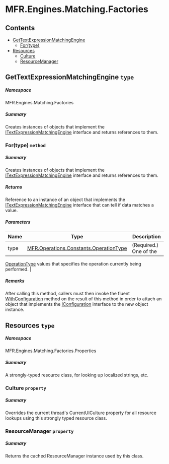 <a name='assembly'></a>
# MFR.Engines.Matching.Factories

## Contents

- [GetTextExpressionMatchingEngine](#T-MFR-Engines-Matching-Factories-GetTextExpressionMatchingEngine 'MFR.Engines.Matching.Factories.GetTextExpressionMatchingEngine')
  - [For(type)](#M-MFR-Engines-Matching-Factories-GetTextExpressionMatchingEngine-For-MFR-Operations-Constants-OperationType- 'MFR.Engines.Matching.Factories.GetTextExpressionMatchingEngine.For(MFR.Operations.Constants.OperationType)')
- [Resources](#T-MFR-Engines-Matching-Factories-Properties-Resources 'MFR.Engines.Matching.Factories.Properties.Resources')
  - [Culture](#P-MFR-Engines-Matching-Factories-Properties-Resources-Culture 'MFR.Engines.Matching.Factories.Properties.Resources.Culture')
  - [ResourceManager](#P-MFR-Engines-Matching-Factories-Properties-Resources-ResourceManager 'MFR.Engines.Matching.Factories.Properties.Resources.ResourceManager')

<a name='T-MFR-Engines-Matching-Factories-GetTextExpressionMatchingEngine'></a>
## GetTextExpressionMatchingEngine `type`

##### Namespace

MFR.Engines.Matching.Factories

##### Summary

Creates instances of objects that implement the
[ITextExpressionMatchingEngine](#T-MFR-ITextExpressionMatchingEngine 'MFR.ITextExpressionMatchingEngine')
interface and
returns references to them.

<a name='M-MFR-Engines-Matching-Factories-GetTextExpressionMatchingEngine-For-MFR-Operations-Constants-OperationType-'></a>
### For(type) `method`

##### Summary

Creates instances of objects that implement the
[ITextExpressionMatchingEngine](#T-MFR-ITextExpressionMatchingEngine 'MFR.ITextExpressionMatchingEngine')
interface
and returns references to them.

##### Returns

Reference to an instance of an object that
implements the
[ITextExpressionMatchingEngine](#T-MFR-ITextExpressionMatchingEngine 'MFR.ITextExpressionMatchingEngine')
interface
that can tell if data matches a value.

##### Parameters

| Name | Type | Description |
| ---- | ---- | ----------- |
| type | [MFR.Operations.Constants.OperationType](#T-MFR-Operations-Constants-OperationType 'MFR.Operations.Constants.OperationType') | (Required.) One of the
[OperationType](#T-MFR-OperationType 'MFR.OperationType')
values that
specifies the operation currently being performed. |

##### Remarks

After calling this method, callers must
then invoke the fluent
[WithConfiguration](#M-MFR-ITextExpressionMatchingEngine-WithConfiguration 'MFR.ITextExpressionMatchingEngine.WithConfiguration')
method on the result of this method in order to attach an object
that implements the
[IConfiguration](#T-MFR-Settings-Configuration-Interfaces-IConfiguration 'MFR.Settings.Configuration.Interfaces.IConfiguration')
interface to the
new object instance.

<a name='T-MFR-Engines-Matching-Factories-Properties-Resources'></a>
## Resources `type`

##### Namespace

MFR.Engines.Matching.Factories.Properties

##### Summary

A strongly-typed resource class, for looking up localized strings, etc.

<a name='P-MFR-Engines-Matching-Factories-Properties-Resources-Culture'></a>
### Culture `property`

##### Summary

Overrides the current thread's CurrentUICulture property for all
  resource lookups using this strongly typed resource class.

<a name='P-MFR-Engines-Matching-Factories-Properties-Resources-ResourceManager'></a>
### ResourceManager `property`

##### Summary

Returns the cached ResourceManager instance used by this class.
